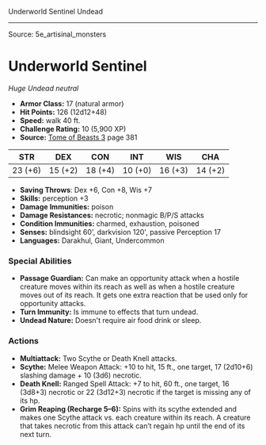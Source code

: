 <MonsterName/>Underworld Sentinel</MonsterName>
<CreatureType/>Undead</CreatureType>



---

Source: 5e_artisinal_monsters

# Underworld Sentinel

*Huge* *Undead* *neutral*

- **Armor Class:** 17 (natural armor)
- **Hit Points:** 126 (12d12+48)
- **Speed:** walk 40 ft.
- **Challenge Rating:** 10 (5,900 XP)
- **Source:** [Tome of Beasts 3](https://koboldpress.com/kpstore/product/tome-of-beasts-3-for-5th-edition/) page 381

| STR | DEX | CON | INT | WIS | CHA |
| --- | --- | --- | --- | --- | --- |
| 23 (+6) | 15 (+2) | 18 (+4) | 10 (+0) | 16 (+3) | 14 (+2) |

- **Saving Throws**: Dex +6, Con +8, Wis +7
- **Skills:** perception +3
- **Damage Immunities:** poison
- **Damage Resistances:** necrotic; nonmagic B/P/S attacks
- **Condition Immunities:** charmed, exhaustion, poisoned
- **Senses:** blindsight 60', darkvision 120', passive Perception 17
- **Languages:** Darakhul, Giant, Undercommon

### Special Abilities

- **Passage Guardian:** Can make an opportunity attack when a hostile creature moves within its reach as well as when a hostile creature moves out of its reach. It gets one extra reaction that be used only for opportunity attacks.
- **Turn Immunity:** Is immune to effects that turn undead.
- **Undead Nature:** Doesn't require air food drink or sleep.

### Actions

- **Multiattack:** Two Scythe or Death Knell attacks.
- **Scythe:** Melee Weapon Attack: +10 to hit, 15 ft., one target, 17 (2d10+6) slashing damage + 10 (3d6) necrotic.
- **Death Knell:** Ranged Spell Attack: +7 to hit, 60 ft., one target, 16 (3d8+3) necrotic or 22 (3d12+3) necrotic if the target is missing any of its hp.
- **Grim Reaping (Recharge 5–6):** Spins with its scythe extended and makes one Scythe attack vs. each creature within its reach. A creature that takes necrotic from this attack can’t regain hp until the end of its next turn.




